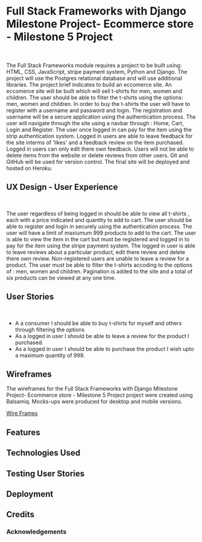 # Full Stack Frameworks with Django Milestone Project- Ecommerce store - Milestone 5 Project 
<br>

<p>The Full Stack Frameworks module requires a project to be built using: HTML, CSS, JavaScript, stripe payment system, Python and Django. The project will use the Postgres relational database and will use additional libraries. The project
brief indicates to build an eccomerce site. An eccomerce site will be built which will sell t-shirts for men, women and children. The user should be able to filter the t-shirts using the options: men, women and children. In order to buy the t-shirts the user will have to register with a username and password and login. The registration and username will be
a secure application using the authentication process. The user will navigate through the site using a navbar  through : Home, Cart, Login and Register.  The user once logged in can pay for the item using the strip authentication system. Logged in users are able to leave feedback for the site interms of 'likes' and a feedback review on the item purchased.
Logged in users can only edit there own feedback. Users will not be able to delete items from the website or delete reviews from other users. Git and GitHub will be used for version control. The final site will be deployed and hosted on Heroku.</p>

## UX Design - User Experience
<br>

<p> The user regardless of being logged in should be able to view all t-shirts , each with a price indicated and quantity to add to cart. The user should be able to register and login in securely using the authentication process. The user will have a limit of maxiumum 999 products to add to the cart. The user is able to view the item in the cart but must be registered and logged
in to pay for the item using the stripe payment system. The logged in user is able to leave reviews about a particular product, edit there review and delete there own review. Non-registered users are unable to leave a review for a product. 
The user must be able to filter the t-shirts accoding to the options of : men, women and children. Pagination is added to the site and a total of six products can be viewed at any one time.</p>

## User Stories
<br>
<ul>
<li> A a consumer I should be able to buy t-shirts for myself and others through filtering the options </li>
<li> As a logged in user I should be able to leave a review for the product I purchased. </li>
<li> As a logged in user I should be able to purchase the product I wish upto a maximum quantity of 999.</li>
</ul>

## Wireframes

<p>The wireframes for the Full Stack Frameworks with Django Milestone Project- Ecommerce store - Milestone 5 Project project were created using Balsamiq. Mocks-ups were produced for desktop and mobile versions.</p>

[Wire Frames](wireframes/ecommerce.pdf)

## Features

## Technologies Used

## Testing User Stories

## Deployment

## Credits

### Acknowledgements